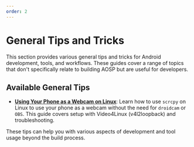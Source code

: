 ```yaml
---
order: 2
---
```


# General Tips and Tricks

This section provides various general tips and tricks for Android development, tools, and workflows. These guides cover a range of topics that don't specifically relate to building AOSP but are useful for developers.

## Available General Tips

- **[Using Your Phone as a Webcam on Linux](./using-phone-as-webcam-linux.md)**: Learn how to use `scrcpy` on Linux to use your phone as a webcam without the need for `droidcam` or `OBS`. This guide covers setup with Video4Linux (v4l2loopback) and troubleshooting.

These tips can help you with various aspects of development and tool usage beyond the build process.
